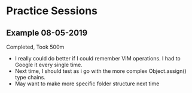 # Practice Sessions

## Example 08-05-2019

Completed, Took 500m
- I really could do better if I could remember VIM operations. I had to Google it every single time. 
- Next time, I should test as i go with the more complex Object.assign() type chains.
- May want to make more specific folder structure next time
